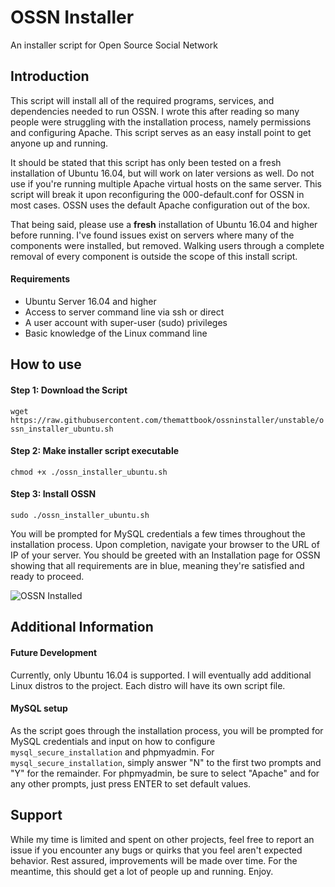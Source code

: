 # OSSN Installer
An installer script for Open Source Social Network

## Introduction
This script will install all of the required programs, services, and dependencies needed to run OSSN. I wrote this after reading so many people were struggling with the installation process, namely permissions and configuring Apache. This script serves as an easy install point to get anyone up and running.

It should be stated that this script has only been tested on a fresh installation of Ubuntu 16.04, but will work on later versions as well. Do not use if you're running multiple Apache virtual hosts on the same server. This script will break it upon reconfiguring the 000-default.conf for OSSN in most cases. OSSN uses the default Apache configuration out of the box.

That being said, please use a **fresh** installation of Ubuntu 16.04 and higher before running. I've found issues exist on servers where many of the components were installed, but removed. Walking users through a complete removal of every component is outside the scope of this install script.

#### Requirements
* Ubuntu Server 16.04 and higher
* Access to server command line via ssh or direct
* A user account with super-user (sudo) privileges
* Basic knowledge of the Linux command line

## How to use

#### Step 1: Download the Script
`wget https://raw.githubusercontent.com/themattbook/ossninstaller/unstable/ossn_installer_ubuntu.sh`

#### Step 2: Make installer script executable
`chmod +x ./ossn_installer_ubuntu.sh`

#### Step 3: Install OSSN
`sudo ./ossn_installer_ubuntu.sh`

You will be prompted for MySQL credentials a few times throughout the installation process. Upon completion, navigate your browser to the URL of IP of your server. You should be greeted with an Installation page for OSSN showing that all requirements are in blue, meaning they're satisfied and ready to proceed.

![OSSN Installed](https://github.com/themattbook/ossninstaller/raw/unstable/ossn_install.png)

## Additional Information
#### Future Development
Currently, only Ubuntu 16.04 is supported. I will eventually add additional Linux distros to the project. Each distro will have its own script file.

#### MySQL setup
As the script goes through the installation process, you will be prompted for MySQL credentials and input on how to configure `mysql_secure_installation` and phpmyadmin. For `mysql_secure_installation`, simply answer "N" to the first two prompts and "Y" for the remainder. For phpmyadmin, be sure to select "Apache" and for any other prompts, just press ENTER to set default values.

## Support
While my time is limited and spent on other projects, feel free to report an issue if you encounter any bugs or quirks that you feel aren't expected behavior. Rest assured, improvements will be made over time. For the meantime, this should get a lot of people up and running. Enjoy.
